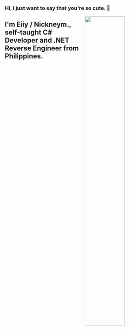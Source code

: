 ### Hi, I just want to say that you're so cute. 👋
[<img align="right" width="50%" src="https://github-readme-stats.vercel.app/api?username=NcknmeX&show_icons=true&theme=radical&hide=contribs,issues">](https://metrics.lecoq.io/NcknmeX?template=classic)
## I'm **Eiiy / Nickneym.**, self-taught C# Developer and .NET Reverse Engineer from Philippines.
